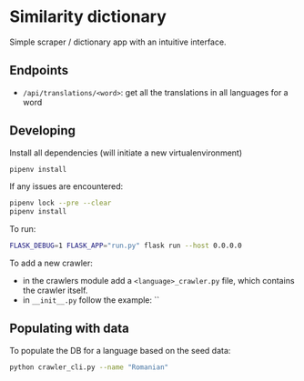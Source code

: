 # Similarity dictionary

Simple scraper / dictionary app with an intuitive interface.

## Endpoints

- `/api/translations/<word>`: get all the translations in all languages for a word

## Developing

Install all dependencies (will initiate a new virtualenvironment)

```bash
pipenv install
```

If any issues are encountered:

```bash
pipenv lock --pre --clear
pipenv install
```

To run:

```bash
FLASK_DEBUG=1 FLASK_APP="run.py" flask run --host 0.0.0.0
```

To add a new crawler:

- in the crawlers module add a `<language>_crawler.py` file, which contains the crawler itself. 
- in `__init__.py` follow the example: ``

## Populating with data

To populate the DB for a language based on the seed data:

```bash
python crawler_cli.py --name "Romanian"
```
